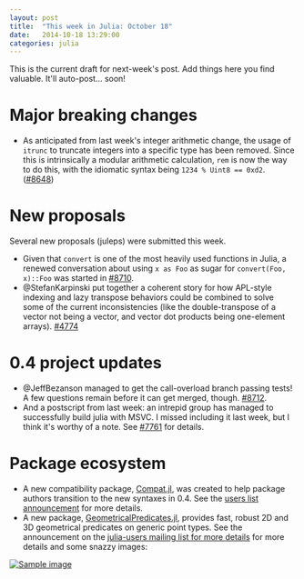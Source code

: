 ```yaml
---
layout: post
title:  "This week in Julia: October 18"
date:   2014-10-18 13:29:00
categories: julia
---
```

This is the current draft for next-week's post.  Add things here you find valuable.  It'll auto-post... soon!


# Major breaking changes

* As anticipated from last week's integer arithmetic change, the usage of `itrunc` to truncate integers into a specific type has been removed.  Since this is intrinsically a modular arithmetic calculation, `rem` is now the way to do this, with the idiomatic syntax being `1234 % Uint8 == 0xd2`.  ([#8648](https://github.com/JuliaLang/julia/pull/8648))

# New proposals

Several new proposals (juleps) were submitted this week.

* Given that `convert` is one of the most heavily used functions in Julia, a renewed conversation about using `x as Foo` as sugar for `convert(Foo, x)::Foo` was started in [#8710](https://github.com/JuliaLang/julia/issues/8710).  
* @StefanKarpinski put together a coherent story for how APL-style indexing and lazy transpose behaviors could be combined to solve some of the current inconsistencies (like the double-transpose of a vector not being a vector, and vector dot products being one-element arrays). [#4774](https://github.com/JuliaLang/julia/issues/4774#issuecomment-59422003)

# 0.4 project updates

* @JeffBezanson managed to get the call-overload branch passing tests!  A few questions remain before it can get merged, though.  [#8712](https://github.com/JuliaLang/julia/pull/8712).
* And a postscript from last week: an intrepid group has managed to successfully build julia with MSVC.  I missed including it last week, but I think it's worthy of a note.  See [#7761](https://github.com/JuliaLang/julia/pull/7761) for details.

# Package ecosystem

* A new compatibility package, [Compat.jl](https://groups.google.com/forum/#!searchin/julia-users/compat.jl/julia-users/Fobhly-DPNY/CzXOkJwVjN0J), was created to help package authors transition to the new syntaxes in 0.4.  See the [users list announcement](https://groups.google.com/forum/#!searchin/julia-users/compat.jl/julia-users/Fobhly-DPNY/CzXOkJwVjN0J) for more details.
* A new package, [GeometricalPredicates.jl](https://github.com/skariel/GeometricalPredicates.jl), provides fast, robust 2D and 3D geometrical predicates on generic point types.  See the announcement on the [julia-users mailing list for more details](https://groups.google.com/d/msg/julia-users/oTxuewsKMQw/_k1f5AOJx0sJ) for more details and some snazzy images:

[![Sample image](http://i.imgur.com/Gxaqbnlm.jpg)](http://i.imgur.com/Gxaqbnl.jpg)
